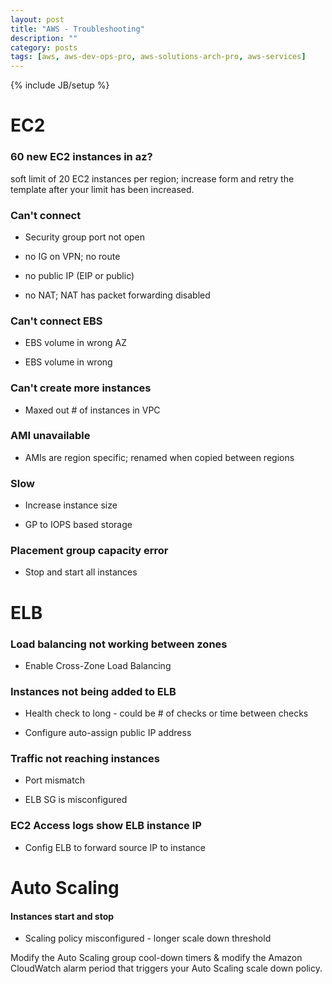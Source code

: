 ```yaml
---
layout: post
title: "AWS - Troubleshooting"
description: ""
category: posts 
tags: [aws, aws-dev-ops-pro, aws-solutions-arch-pro, aws-services]
---
```

{% include JB/setup %}

# EC2

### 60 new EC2 instances in az? 

soft limit of 20 EC2 instances per region; increase form and retry the template after your limit has been increased.

### Can't connect

* Security group port not open

* no IG on VPN; no route

* no public IP (EIP or public)

* no NAT; NAT has packet forwarding disabled

### Can't connect EBS

* EBS volume in wrong AZ

* EBS volume in wrong 

### Can't create more instances

* Maxed out # of instances in VPC

### AMI unavailable

* AMIs are region specific; renamed when copied between regions

### Slow
* Increase instance size

* GP to IOPS based storage

### Placement group capacity error

* Stop and start all instances

# ELB

### Load balancing not working between zones

* Enable Cross-Zone Load Balancing

### Instances not being added to ELB

* Health check to long - could be # of checks or time between checks

* Configure auto-assign public IP address

### Traffic not reaching instances

* Port mismatch 

* ELB SG is misconfigured

### EC2 Access logs show ELB instance IP

* Config ELB to forward source IP to instance

# Auto Scaling

#### Instances start and stop

* Scaling policy misconfigured - longer scale down threshold

Modify the Auto Scaling group cool-down timers & modify the Amazon CloudWatch alarm period that triggers your Auto Scaling scale down policy.
